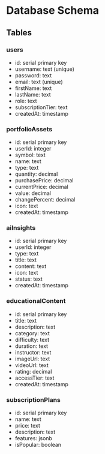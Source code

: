 
# Database Schema

## Tables

### users
- id: serial primary key
- username: text (unique)
- password: text
- email: text (unique)
- firstName: text
- lastName: text
- role: text
- subscriptionTier: text
- createdAt: timestamp

### portfolioAssets
- id: serial primary key
- userId: integer
- symbol: text
- name: text
- type: text
- quantity: decimal
- purchasePrice: decimal
- currentPrice: decimal
- value: decimal
- changePercent: decimal
- icon: text
- createdAt: timestamp

### aiInsights
- id: serial primary key
- userId: integer
- type: text
- title: text
- content: text
- icon: text
- status: text
- createdAt: timestamp

### educationalContent
- id: serial primary key
- title: text
- description: text
- category: text
- difficulty: text
- duration: text
- instructor: text
- imageUrl: text
- videoUrl: text
- rating: decimal
- accessTier: text
- createdAt: timestamp

### subscriptionPlans
- id: serial primary key
- name: text
- price: text
- description: text
- features: jsonb
- isPopular: boolean
